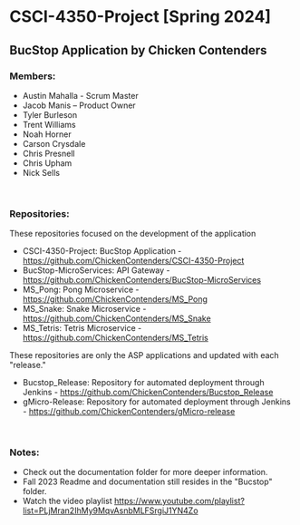 # CSCI-4350-Project [Spring 2024]
## BucStop Application by Chicken Contenders
### Members:
* Austin Mahalla - Scrum Master
* Jacob Manis – Product Owner
* Tyler Burleson
* Trent Williams
* Noah Horner
* Carson Crysdale
* Chris Presnell
* Chris Upham
* Nick Sells

<br/>

### Repositories:
These repositories focused on the development of the application
* CSCI-4350-Project: BucStop Application - https://github.com/ChickenContenders/CSCI-4350-Project
* BucStop-MicroServices: API Gateway - https://github.com/ChickenContenders/BucStop-MicroServices
* MS_Pong: Pong Microservice - https://github.com/ChickenContenders/MS_Pong
* MS_Snake: Snake Microservice - https://github.com/ChickenContenders/MS_Snake
* MS_Tetris: Tetris Microservice - https://github.com/ChickenContenders/MS_Tetris
  
These repositories are only the ASP applications and updated with each "release." 
* Bucstop_Release: Repository for automated deployment through Jenkins - https://github.com/ChickenContenders/Bucstop_Release
* gMicro-Release: Repository for automated deployment through Jenkins - https://github.com/ChickenContenders/gMicro-release
<br/>

### Notes:

* Check out the documentation folder for more deeper information.
* Fall 2023 Readme and documentation still resides in the "Bucstop" folder.
* Watch the video playlist https://www.youtube.com/playlist?list=PLjMran2IhMy9MqvAsnbMLFSrgiJ1YN4Zo
